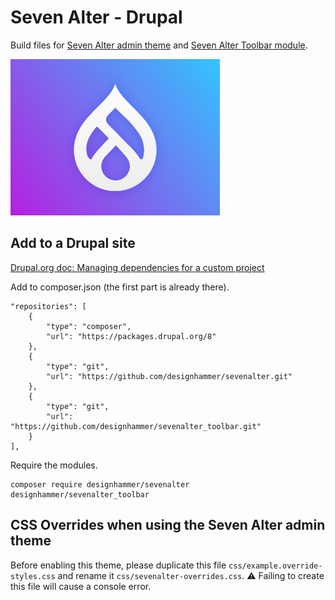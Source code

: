 # Seven Alter - Drupal

Build files for [Seven Alter admin theme](https://github.com/designhammer/sevenalter) and [Seven Alter Toolbar module](https://github.com/designhammer/sevenalter_toolbar).

<img src="screenshot.png" width="335" height="250">

## Add to a Drupal site

[Drupal.org doc: Managing dependencies for a custom project](https://www.drupal.org/docs/develop/using-composer/managing-dependencies-for-a-custom-project)

Add to composer.json (the first part is already there).

    "repositories": [
        {
            "type": "composer",
            "url": "https://packages.drupal.org/8"
        },
        {
            "type": "git",
            "url": "https://github.com/designhammer/sevenalter.git"
        },
        {
            "type": "git",
            "url": "https://github.com/designhammer/sevenalter_toolbar.git"
        }
    ],

Require the modules.

    composer require designhammer/sevenalter designhammer/sevenalter_toolbar


## CSS Overrides when using the Seven Alter admin theme

Before enabling this theme, please duplicate this file `css/example.override-styles.css` and rename it `css/sevenalter-overrides.css`.
⚠️ Failing to create this file will cause a console error.
